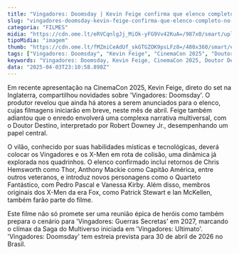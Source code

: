 ```yaml
---
title: "Vingadores: Doomsday | Kevin Feige confirma que elenco completo não foi revelado"
slug: "vingadores-doomsday-kevin-feige-confirma-que-elenco-completo-no-foi-revelado"
categoria: "FILMES"
midia: "https://cdn.ome.lt/eRVCqnlgJj_MiOk-yFG9Vv42KuA=/987x0/smart/uploads/conteudo/fotos/vingadores-doomsday-elenco-2.png"
tipoMidia: "imagem"
thumb: "https://cdn.ome.lt/fMZmiCeAdUf_skGTGZOK9psLFz8=/480x360/smart/extras/conteudos/vingadores-doomsday-elenco_RZ3X7u7.jpg"
tags: ["Vingadores: Doomsday", "Kevin Feige", "CinemaCon 2025", "Doutor Destino", "Robert Downey Jr.", "multiverso", "X-Men", "Quarteto Fantástico"]
keywords: "Vingadores: Doomsday, Kevin Feige, CinemaCon 2025, Doutor Destino, Robert Downey Jr., multiverso, X-Men, Quarteto Fantástico"
data: "2025-04-03T23:10:58.898Z"
---
```


Em recente apresentação na CinemaCon 2025, Kevin Feige, direto do set na Inglaterra, compartilhou novidades sobre 'Vingadores: Doomsday'. O produtor revelou que ainda há atores a serem anunciados para o elenco, cujas filmagens iniciarão em breve, neste mês de abril. Feige também adiantou que o enredo envolverá uma complexa narrativa multiversal, com o Doutor Destino, interpretado por Robert Downey Jr., desempenhando um papel central.

O vilão, conhecido por suas habilidades místicas e tecnológicas, deverá colocar os Vingadores e os X-Men em rota de colisão, uma dinâmica já explorada nos quadrinhos. O elenco confirmado inclui retornos de Chris Hemsworth como Thor, Anthony Mackie como Capitão América, entre outros veteranos, e introduz novos personagens como o Quarteto Fantástico, com Pedro Pascal e Vanessa Kirby. Além disso, membros originais dos X-Men da era Fox, como Patrick Stewart e Ian McKellen, também farão parte do filme.

Este filme não só promete ser uma reunião épica de heróis como também prepara o cenário para 'Vingadores: Guerras Secretas' em 2027, marcando o clímax da Saga do Multiverso iniciada em 'Vingadores: Ultimato'. 'Vingadores: Doomsday' tem estreia prevista para 30 de abril de 2026 no Brasil.